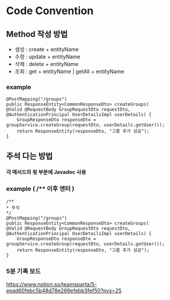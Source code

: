 # Code Convention

## Method 작성 방법

* 생성 : create + entityName
* 수정 : update + entityName
* 삭제 : delete + entityName
* 조회 : get + entityName | getAll + entityName

### example

    @PostMapping("/groups")
    public ResponseEntity<CommonResponseDto> createGroups(
    @Valid @RequestBody GroupRequestDto requestDto,
    @AuthenticationPrincipal UserDetailsImpl userDetails) {
        GroupResponseDto responseDto = groupService.createGroup(requestDto, userDetails.getUser());
        return ResponseEntity(responseDto, "그룹 추가 성공");
    }

## 주석 다는 방법
#### 각 메서드의 윗 부분에 Javadoc 사용

### example ( /** 이후 엔터 )

    /**
    * 주석
    */
    @PostMapping("/groups")
    public ResponseEntity<CommonResponseDto> createGroups(
    @Valid @RequestBody GroupRequestDto requestDto,
    @AuthenticationPrincipal UserDetailsImpl userDetails) {
        GroupResponseDto responseDto = groupService.createGroup(requestDto, userDetails.getUser());
        return ResponseEntity(responseDto, "그룹 추가 성공");
    }

### 5분 기록 보드
https://www.notion.so/teamsparta/5-eead60febc5b48d78e269efebb3fef50?pvs=25